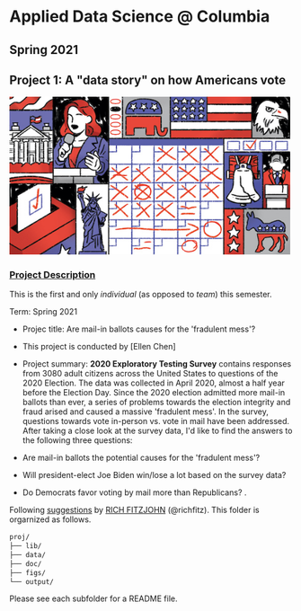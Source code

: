 # Applied Data Science @ Columbia
## Spring 2021
## Project 1: A "data story" on how Americans vote

<img src="figs/title1.jpeg" width="500">

### [Project Description](doc/)
This is the first and only *individual* (as opposed to *team*) this semester. 

Term: Spring 2021

+ Projec title: Are mail-in ballots causes for the 'fradulent mess'?
+ This project is conducted by [Ellen Chen]

+ Project summary: **2020 Exploratory Testing Survey** contains responses from 3080 adult citizens across the United States to questions of the 2020 Election. The data was collected in April 2020, almost a half year before the Election Day. Since the 2020 election admitted more mail-in ballots than ever, a series of problems towards the election integrity and fraud arised and caused a massive 'fradulent mess'. In the survey, questions towards vote in-person vs. vote in mail have been addressed. After taking a close look at the survey data, I'd like to find the answers to the following three questions: 

+ Are mail-in ballots the potential causes for the 'fradulent mess'?

+ Will president-elect Joe Biden win/lose a lot based on the survey data?

+ Do Democrats favor voting by mail more than Republicans? .

Following [suggestions](http://nicercode.github.io/blog/2013-04-05-projects/) by [RICH FITZJOHN](http://nicercode.github.io/about/#Team) (@richfitz). This folder is orgarnized as follows.

```
proj/
├── lib/
├── data/
├── doc/
├── figs/
└── output/
```

Please see each subfolder for a README file.
